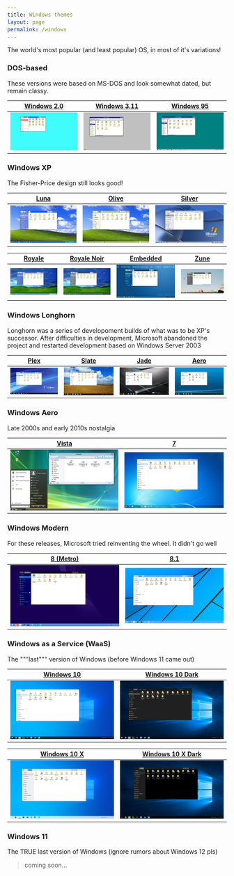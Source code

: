 ```yaml
---
title: Windows themes
layout: page
permalink: /windows
---
```


The world's most popular (and least popular) OS, in most of it's variations!

### DOS-based
These versions were based on MS-DOS and look somewhat dated, but remain classy.

| [Windows 2.0](https://github.com/B00merang-Project/Windows-2.0) | [Windows 3.11](https://github.com/B00merang-Project/Windows-3.11) | [Windows 95](https://github.com/B00merang-Project/) |
| --- | --- | --- |
| ![windows-2](resources/screenshots/windows-2/windows-1.5_1.png) | ![windows-3.11](resources/screenshots/windows-3.11/janus_1.png) | ![windows-95](resources/screenshots/windows-95/chicago_1.png) |

### Windows XP
The Fisher-Price design still looks good!

| [Luna](https://github.com/B00merang-Project/Windows-XP) | [Olive](https://github.com/B00merang-Project/Windows-XP) | [Silver](https://github.com/B00merang-Project/Windows-XP) |
| --- | --- | --- |
| ![windows-xp-luna](resources/screenshots/windows-xp-luna/luna_1.png) | ![windows-xp-olive](resources/screenshots/windows-xp-homestead/olive_1.png) | ![windows-xp-silver](resources/screenshots/windows-xp-metallic/silver_1.png) |

| [Royale](https://github.com/B00merang-Project/Windows-XP) | [Royale Noir](https://github.com/B00merang-Project/Windows-XP) | [Embedded](https://github.com/B00merang-Project/Windows-XP) | [Zune](https://github.com/B00merang-Project/Windows-XP) |
| --- | --- | --- | --- |
| ![windows-xp-royale](resources/screenshots/windows-xp-royale/symphony_1.png) | ![windows-xp-royale](resources/screenshots/windows-xp-royale-dark/noir_1.png) | ![windows-xp-embedded](resources/screenshots/windows-xp-embedded/mantis_1.png) | ![windows-xp-zune](resources/screenshots/windows-xp-zune/argo_1.png) |

### Windows Longhorn
Longhorn was a series of developoment builds of what was to be XP's successor. After difficulties in development, Microsoft abandoned the project and restarted development based on Windows Server 2003

| [Plex](https://github.com/B00merang-Project/Windows-Longhorn) | [Slate](https://github.com/B00merang-Project/Windows-Longhorn) | [Jade](https://github.com/B00merang-Project/Windows-Longhorn) | [Aero](https://github.com/B00merang-Project/Windows-Longhorn) |
| --- | --- | --- | --- |
| ![windows-longhorn-plex](resources/screenshots/windows-longhorn-plex/plex_1.png) | ![windows-longhorn-slate](resources/screenshots/windows-longhorn-slate/slate_1.png) | ![windows-longhorn-jade](resources/screenshots/windows-longhorn-jade/jade_1.png) | ![windows-longhorn-aero](resources/screenshots/windows-longhorn-aero/aero_1.png) |

### Windows Aero
Late 2000s and early 2010s nostalgia

| [Vista](https://github.com/B00merang-Project/Windows-Vista) | [7](https://github.com/B00merang-Project/Windows-7) |
| --- | --- |
| ![windows-vista](resources/screenshots/windows-vista/longhorn_1.png) | ![windows-7](resources/screenshots/windows-7/blackcomb_1.png) |

### Windows Modern
For these releases, Microsoft tried reinventing the wheel. It didn't go well

| [8 (Metro)](https://github.com/B00merang-Project/Windows-8.1-Metro) | [8.1](https://github.com/B00merang-Project/Windows-8.1) |
| --- | --- |
| ![windows-8](resources/screenshots/windows-8-metro/midori_1.png) | ![windows-8.1](resources/screenshots/windows-8.1/blue_1.png) |

### Windows as a Service (WaaS)
The """last""" version of Windows (before Windows 11 came out)

| [Windows 10](https://github.com/B00merang-Project/Windows-10) | [Windows 10 Dark](https://github.com/B00merang-Project/Windows-10-Dark) |
| --- | --- |
| ![windows-10](resources/screenshots/windows-10/threshold_1.png) | ![windows-10-dark](resources/screenshots/windows-10/threshold-dark_1.png) |

| [Windows 10 X](https://github.com/B00merang-Project/Windows-10-Fluent) | [Windows 10 X Dark](https://github.com/B00merang-Project/Windows-10-Fluent) |
| --- | --- |
| ![windows-10-fluent](resources/screenshots/windows-10-fluent/redstone_1.png) | ![windows-10-fluent-dark](resources/screenshots/windows-10-fluent/redstone-dark_1.png) |

### Windows 11
The TRUE last version of Windows (ignore rumors about Windows 12 pls)

> coming soon...
